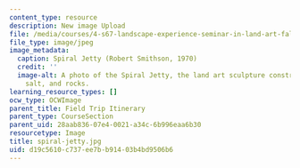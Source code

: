 ```yaml
---
content_type: resource
description: New image Upload
file: /media/courses/4-s67-landscape-experience-seminar-in-land-art-fall-2016/d19c5610c737ee7bb91403b4bd9506b6_spiral-jetty.jpg
file_type: image/jpeg
image_metadata:
  caption: Spiral Jetty (Robert Smithson, 1970)
  credit: ''
  image-alt: A photo of the Spiral Jetty, the land art sculpture constructed of mud,
    salt, and rocks.
learning_resource_types: []
ocw_type: OCWImage
parent_title: Field Trip Itinerary
parent_type: CourseSection
parent_uid: 28aab836-07e4-0021-a34c-6b996eaa6b30
resourcetype: Image
title: spiral-jetty.jpg
uid: d19c5610-c737-ee7b-b914-03b4bd9506b6
---
```

